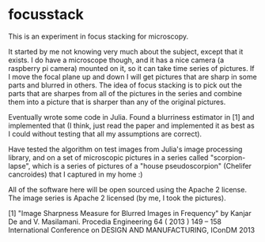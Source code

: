# focusstack

This is an experiment in focus stacking for microscopy.

It started by me not knowing very much about the subject, except that it
exists.  I do have a microscope though, and it has a nice camera (a
raspberry pi camera) mounted on it, so it can take time series of
pictures.  If I move the focal plane up and down I will get pictures
that are sharp in some parts and blurred in others.  The idea of focus
stacking is to pick out the parts that are sharpes from all of the
pictures in the series and combine them into a picture that is sharper
than any of the original pictures.

Eventually wrote some code in Julia.   Found a blurriness estimator in
[1] and implemented that (I think, just read the paper and implemented
it as best as I could without testing that all my assumptions are correct).

Have tested the algorithm on test images from Julia's image processing
library, and on a set of microscopic pictures in a series called
"scorpion-lapse", which is a series of pictures of a "house
pseudoscorpion" (Chelifer cancroides) that I captured in my home :)

All of the software here will be open sourced using the Apache 2
license. The image series is Apache 2 licensed (by me, I took the
pictures).


[1] "Image Sharpness Measure for Blurred Images in Frequency" by
      Kanjar De and V. Masilamani.   Procedia Engineering 64 ( 2013 ) 149 – 158
     International Conference on DESIGN AND MANUFACTURING, IConDM 2013
